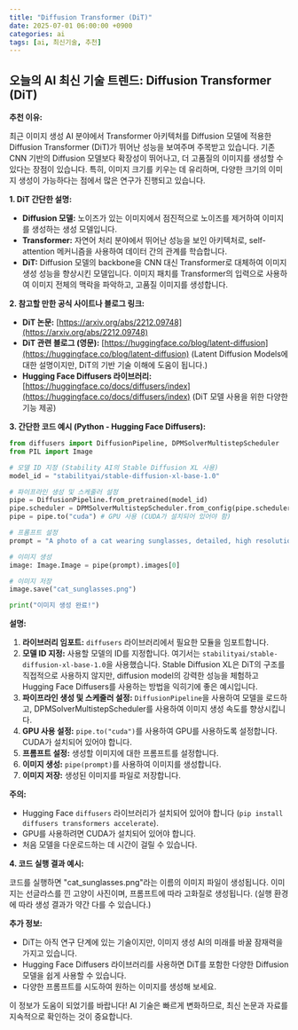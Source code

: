 ```yaml
---
title: "Diffusion Transformer (DiT)"
date: 2025-07-01 06:00:00 +0900
categories: ai
tags: [ai, 최신기술, 추천]
---
```


## 오늘의 AI 최신 기술 트렌드: **Diffusion Transformer (DiT)**

**추천 이유:**

최근 이미지 생성 AI 분야에서 Transformer 아키텍처를 Diffusion 모델에 적용한 Diffusion Transformer (DiT)가 뛰어난 성능을 보여주며 주목받고 있습니다. 기존 CNN 기반의 Diffusion 모델보다 확장성이 뛰어나고, 더 고품질의 이미지를 생성할 수 있다는 장점이 있습니다. 특히, 이미지 크기를 키우는 데 유리하며, 다양한 크기의 이미지 생성이 가능하다는 점에서 많은 연구가 진행되고 있습니다.

**1. DiT 간단한 설명:**

*   **Diffusion 모델:** 노이즈가 있는 이미지에서 점진적으로 노이즈를 제거하여 이미지를 생성하는 생성 모델입니다.
*   **Transformer:** 자연어 처리 분야에서 뛰어난 성능을 보인 아키텍처로, self-attention 메커니즘을 사용하여 데이터 간의 관계를 학습합니다.
*   **DiT:** Diffusion 모델의 backbone을 CNN 대신 Transformer로 대체하여 이미지 생성 성능을 향상시킨 모델입니다. 이미지 패치를 Transformer의 입력으로 사용하여 이미지 전체의 맥락을 파악하고, 고품질 이미지를 생성합니다.

**2. 참고할 만한 공식 사이트나 블로그 링크:**

*   **DiT 논문:** [https://arxiv.org/abs/2212.09748](https://arxiv.org/abs/2212.09748)
*   **DiT 관련 블로그 (영문):** [https://huggingface.co/blog/latent-diffusion](https://huggingface.co/blog/latent-diffusion) (Latent Diffusion Models에 대한 설명이지만, DiT의 기반 기술 이해에 도움이 됩니다.)
*   **Hugging Face Diffusers 라이브러리:** [https://huggingface.co/docs/diffusers/index](https://huggingface.co/docs/diffusers/index) (DiT 모델 사용을 위한 다양한 기능 제공)

**3. 간단한 코드 예시 (Python - Hugging Face Diffusers):**

```python
from diffusers import DiffusionPipeline, DPMSolverMultistepScheduler
from PIL import Image

# 모델 ID 지정 (Stability AI의 Stable Diffusion XL 사용)
model_id = "stabilityai/stable-diffusion-xl-base-1.0"

# 파이프라인 생성 및 스케줄러 설정
pipe = DiffusionPipeline.from_pretrained(model_id)
pipe.scheduler = DPMSolverMultistepScheduler.from_config(pipe.scheduler.config)
pipe = pipe.to("cuda") # GPU 사용 (CUDA가 설치되어 있어야 함)

# 프롬프트 설정
prompt = "A photo of a cat wearing sunglasses, detailed, high resolution"

# 이미지 생성
image: Image.Image = pipe(prompt).images[0]

# 이미지 저장
image.save("cat_sunglasses.png")

print("이미지 생성 완료!")
```

**설명:**

1.  **라이브러리 임포트:** `diffusers` 라이브러리에서 필요한 모듈을 임포트합니다.
2.  **모델 ID 지정:** 사용할 모델의 ID를 지정합니다. 여기서는 `stabilityai/stable-diffusion-xl-base-1.0`을 사용했습니다.  Stable Diffusion XL은 DiT의 구조를 직접적으로 사용하지 않지만, diffusion model의 강력한 성능을 체험하고 Hugging Face Diffusers를 사용하는 방법을 익히기에 좋은 예시입니다.
3.  **파이프라인 생성 및 스케줄러 설정:** `DiffusionPipeline`을 사용하여 모델을 로드하고, DPMSolverMultistepScheduler를 사용하여 이미지 생성 속도를 향상시킵니다.
4.  **GPU 사용 설정:** `pipe.to("cuda")`를 사용하여 GPU를 사용하도록 설정합니다. CUDA가 설치되어 있어야 합니다.
5.  **프롬프트 설정:** 생성할 이미지에 대한 프롬프트를 설정합니다.
6.  **이미지 생성:** `pipe(prompt)`를 사용하여 이미지를 생성합니다.
7.  **이미지 저장:** 생성된 이미지를 파일로 저장합니다.

**주의:**

*   Hugging Face `diffusers` 라이브러리가 설치되어 있어야 합니다 (`pip install diffusers transformers accelerate`).
*   GPU를 사용하려면 CUDA가 설치되어 있어야 합니다.
*   처음 모델을 다운로드하는 데 시간이 걸릴 수 있습니다.

**4. 코드 실행 결과 예시:**

코드를 실행하면 "cat\_sunglasses.png"라는 이름의 이미지 파일이 생성됩니다.  이미지는 선글라스를 낀 고양이 사진이며, 프롬프트에 따라 고화질로 생성됩니다. (실행 환경에 따라 생성 결과가 약간 다를 수 있습니다.)

**추가 정보:**

*   DiT는 아직 연구 단계에 있는 기술이지만, 이미지 생성 AI의 미래를 바꿀 잠재력을 가지고 있습니다.
*   Hugging Face Diffusers 라이브러리를 사용하면 DiT를 포함한 다양한 Diffusion 모델을 쉽게 사용할 수 있습니다.
*   다양한 프롬프트를 시도하여 원하는 이미지를 생성해 보세요.

이 정보가 도움이 되었기를 바랍니다!  AI 기술은 빠르게 변화하므로, 최신 논문과 자료를 지속적으로 확인하는 것이 중요합니다.

